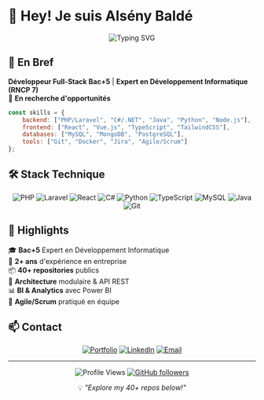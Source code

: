 # 👋 Hey! Je suis **Alsény Baldé**

<div align="center">
  
  ![Typing SVG](https://readme-typing-svg.herokuapp.com?font=Fira+Code&size=28&duration=3000&pause=1000&color=00D9FF&center=true&vCenter=true&width=500&lines=Développeur+Full-Stack+Junior;)

</div>

## 🚀 En Bref

**Développeur Full-Stack Bac+5** | **Expert en Développement Informatique (RNCP 7)**  
🚀 **En recherche d'opportunités**

```javascript
const skills = {
    backend: ["PHP/Laravel", "C#/.NET", "Java", "Python", "Node.js"],
    frontend: ["React", "Vue.js", "TypeScript", "TailwindCSS"],
    databases: ["MySQL", "MongoDB", "PostgreSQL"],
    tools: ["Git", "Docker", "Jira", "Agile/Scrum"]
};
```

<!--  ## 📊 GitHub Stats 

<div align="center">
  <img height="180em" src="https://github-readme-stats.vercel.app/api?username=BaldeAl&show_icons=true&theme=tokyonight&include_all_commits=true&count_private=true"/>
  <img height="180em" src="https://github-readme-stats.vercel.app/api/top-langs/?username=BaldeAl&layout=compact&langs_count=8&theme=tokyonight"/>
</div>

<div align="center">
  <img src="https://github-readme-streak-stats.herokuapp.com/?user=BaldeAl&theme=tokyonight" alt="Streak Stats"/>
</div>

## 🔥 Activité & Contributions

<div align="center">
  <img src="https://github-readme-activity-graph.vercel.app/graph?username=BaldeAl&theme=tokyo-night&hide_border=true" />
</div>
-->
## 🛠️ Stack Technique

<div align="center">

![PHP](https://img.shields.io/badge/PHP-777BB4?style=for-the-badge&logo=php&logoColor=white)
![Laravel](https://img.shields.io/badge/Laravel-FF2D20?style=for-the-badge&logo=laravel&logoColor=white)
![React](https://img.shields.io/badge/React-20232A?style=for-the-badge&logo=react&logoColor=61DAFB)
![C#](https://img.shields.io/badge/C%23-239120?style=for-the-badge&logo=c-sharp&logoColor=white)
![Python](https://img.shields.io/badge/Python-3776AB?style=for-the-badge&logo=python&logoColor=white)
![TypeScript](https://img.shields.io/badge/TypeScript-007ACC?style=for-the-badge&logo=typescript&logoColor=white)
![MySQL](https://img.shields.io/badge/MySQL-00000F?style=for-the-badge&logo=mysql&logoColor=white)
![Java](https://img.shields.io/badge/Java-FFFFFF?style=for-the-badge&logo=java&logoColor=white)
![Git](https://img.shields.io/badge/Git-F05032?style=for-the-badge&logo=git&logoColor=white)


</div>

## 🎯 Highlights

🎓 **Bac+5** Expert en Développement Informatique  
💼 **2+ ans** d'expérience en entreprise  
📦 **40+ repositories** publics  
🔧 **Architecture** modulaire & API REST  
📊 **BI & Analytics** avec Power BI  
🤝 **Agile/Scrum** pratiqué en équipe  

## 📫 Contact

<div align="center">

[![Portfolio](https://img.shields.io/badge/Portfolio-255E63?style=for-the-badge&logo=About.me&logoColor=white)](https://alseny-cv.vercel.app)
[![LinkedIn](https://img.shields.io/badge/LinkedIn-0077B5?style=for-the-badge&logo=linkedin&logoColor=white)](https://www.linkedin.com/in/als%C3%A9ny-balde-a997641b1)
[![Email](https://img.shields.io/badge/Email-D14836?style=for-the-badge&logo=gmail&logoColor=white)](mailto:alseinybalde1@gmail.com)

</div>

---

<div align="center">
  
  ![Profile Views](https://komarev.com/ghpvc/?username=BaldeAl&color=brightgreen&style=flat-square)
  [![GitHub followers](https://img.shields.io/github/followers/BaldeAl?style=social)](https://github.com/BaldeAl)
  
  💡 *"Explore my 40+ repos below!"* 
  
</div>
